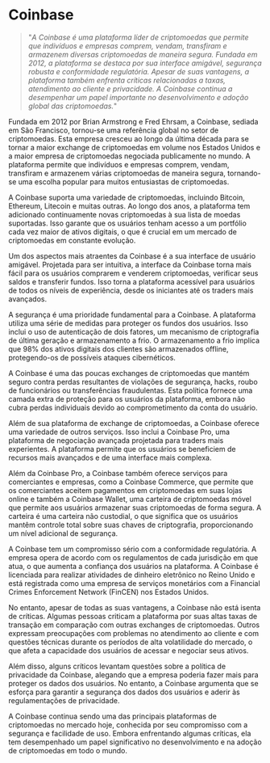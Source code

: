# Coinbase

>"*A Coinbase é uma plataforma líder de criptomoedas que permite que indivíduos e empresas comprem, vendam, transfiram e armazenem diversas criptomoedas de maneira segura. Fundada em 2012, a plataforma se destaca por sua interface amigável, segurança robusta e conformidade regulatória. Apesar de suas vantagens, a plataforma também enfrenta críticas relacionadas a taxas, atendimento ao cliente e privacidade. A Coinbase continua a desempenhar um papel importante no desenvolvimento e adoção global das criptomoedas.*"

Fundada em 2012 por Brian Armstrong e Fred Ehrsam, a Coinbase, sediada em São Francisco, tornou-se uma referência global no setor de criptomoedas. Esta empresa cresceu ao longo da última década para se tornar a maior exchange de criptomoedas em volume nos Estados Unidos e a maior empresa de criptomoedas negociada publicamente no mundo. A plataforma permite que indivíduos e empresas comprem, vendam, transfiram e armazenem várias criptomoedas de maneira segura, tornando-se uma escolha popular para muitos entusiastas de criptomoedas.

A Coinbase suporta uma variedade de criptomoedas, incluindo Bitcoin, Ethereum, Litecoin e muitas outras. Ao longo dos anos, a plataforma tem adicionado continuamente novas criptomoedas à sua lista de moedas suportadas. Isso garante que os usuários tenham acesso a um portfólio cada vez maior de ativos digitais, o que é crucial em um mercado de criptomoedas em constante evolução.

Um dos aspectos mais atraentes da Coinbase é a sua interface de usuário amigável. Projetada para ser intuitiva, a interface da Coinbase torna mais fácil para os usuários comprarem e venderem criptomoedas, verificar seus saldos e transferir fundos. Isso torna a plataforma acessível para usuários de todos os níveis de experiência, desde os iniciantes até os traders mais avançados.

A segurança é uma prioridade fundamental para a Coinbase. A plataforma utiliza uma série de medidas para proteger os fundos dos usuários. Isso inclui o uso de autenticação de dois fatores, um mecanismo de criptografia de última geração e armazenamento a frio. O armazenamento a frio implica que 98% dos ativos digitais dos clientes são armazenados offline, protegendo-os de possíveis ataques cibernéticos.

A Coinbase é uma das poucas exchanges de criptomoedas que mantém seguro contra perdas resultantes de violações de segurança, hacks, roubo de funcionários ou transferências fraudulentas. Esta política fornece uma camada extra de proteção para os usuários da plataforma, embora não cubra perdas individuais devido ao comprometimento da conta do usuário.

Além de sua plataforma de exchange de criptomoedas, a Coinbase oferece uma variedade de outros serviços. Isso inclui a Coinbase Pro, uma plataforma de negociação avançada projetada para traders mais experientes. A plataforma permite que os usuários se beneficiem de recursos mais avançados e de uma interface mais complexa.

Além da Coinbase Pro, a Coinbase também oferece serviços para comerciantes e empresas, como a Coinbase Commerce, que permite que os comerciantes aceitem pagamentos em criptomoedas em suas lojas online e também a Coinbase Wallet, uma carteira de criptomoedas móvel que permite aos usuários armazenar suas criptomoedas de forma segura. A carteira é uma carteira não custodial, o que significa que os usuários mantêm controle total sobre suas chaves de criptografia, proporcionando um nível adicional de segurança.

A Coinbase tem um compromisso sério com a conformidade regulatória. A empresa opera de acordo com os regulamentos de cada jurisdição em que atua, o que aumenta a confiança dos usuários na plataforma. A Coinbase é licenciada para realizar atividades de dinheiro eletrônico no Reino Unido e está registrada como uma empresa de serviços monetários com a Financial Crimes Enforcement Network (FinCEN) nos Estados Unidos.

No entanto, apesar de todas as suas vantagens, a Coinbase não está isenta de críticas. Algumas pessoas criticam a plataforma por suas altas taxas de transação em comparação com outras exchanges de criptomoedas. Outros expressam preocupações com problemas no atendimento ao cliente e com questões técnicas durante os períodos de alta volatilidade do mercado, o que afeta a capacidade dos usuários de acessar e negociar seus ativos.

Além disso, alguns críticos levantam questões sobre a política de privacidade da Coinbase, alegando que a empresa poderia fazer mais para proteger os dados dos usuários. No entanto, a Coinbase argumenta que se esforça para garantir a segurança dos dados dos usuários e aderir às regulamentações de privacidade.

A Coinbase continua sendo uma das principais plataformas de criptomoedas no mercado hoje, conhecida por seu compromisso com a segurança e facilidade de uso. Embora enfrentando algumas críticas, ela tem desempenhado um papel significativo no desenvolvimento e na adoção de criptomoedas em todo o mundo.
